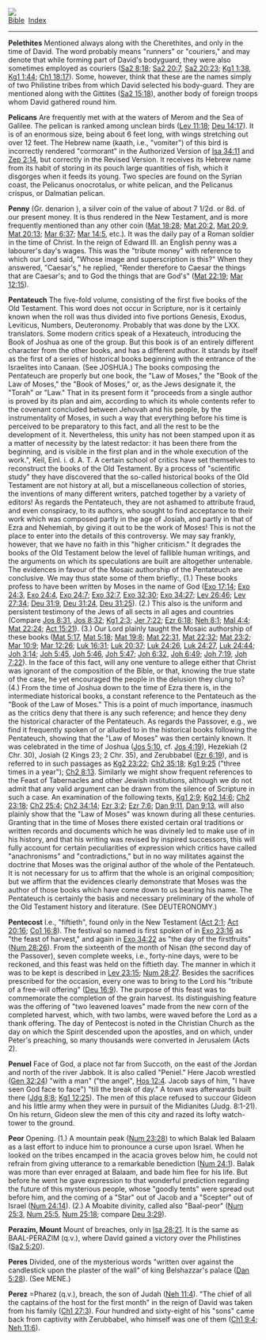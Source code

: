 [![](../../cdshop/ithlogo.png)](../../index)  
[Bible](../index)  [Index](index) 

------------------------------------------------------------------------

<span id="000">**Pelethites**</span> Mentioned always along with the
Cherethites, and only in the time of David. The word probably means
"runners" or "couriers," and may denote that while forming part of
David's bodyguard, they were also sometimes employed as couriers ([Sa2
8:18](../kjv/sa2008.htm#018); [Sa2 20:7](../kjv/sa2020.htm#007), [Sa2
20:23](../kjv/sa2020.htm#023); [Kg1 1:38](../kjv/kg1001.htm#038), [Kg1
1:44](../kjv/kg1001.htm#044); [Ch1 18:17](../kjv/ch1018.htm#017)). Some,
however, think that these are the names simply of two Philistine tribes
from which David selected his body-guard. They are mentioned along with
the Gittites ([Sa2 15:18](../kjv/sa2015.htm#018)), another body of
foreign troops whom David gathered round him.

<span id="001">**Pelicans**</span> Are frequently met with at the waters
of Merom and the Sea of Galilee. The pelican is ranked among unclean
birds ([Lev 11:18](../kjv/lev011.htm#018); [Deu
14:17](../kjv/deu014.htm#017)). It is of an enormous size, being about 6
feet long, with wings stretching out over 12 feet. The Hebrew name
(kaath, i.e., "vomiter") of this bird is incorrectly rendered
"cormorant" in the Authorized Version of [Isa
34:11](../kjv/isa034.htm#011) and [Zep 2:14](../kjv/zep002.htm#014), but
correctly in the Revised Version. It receives its Hebrew name from its
habit of storing in its pouch large quantities of fish, which it
disgorges when it feeds its young. Two species are found on the Syrian
coast, the Pelicanus onocrotalus, or white pelican, and the Pelicanus
crispus, or Dalmatian pelican.

<span id="002">**Penny**</span> (Gr. denarion ), a silver coin of the
value of about 7 1/2d. or 8d. of our present money. It is thus rendered
in the New Testament, and is more frequently mentioned than any other
coin ([Mat 18:28](../kjv/mat018.htm#028); [Mat
20:2](../kjv/mat020.htm#002), [Mat 20:9](../kjv/mat020.htm#009), [Mat
20:13](../kjv/mat020.htm#013); [Mar 6:37](../kjv/mar006.htm#037); [Mar
14:5](../kjv/mar014.htm#005), etc.). It was the daily pay of a Roman
soldier in the time of Christ. In the reign of Edward III. an English
penny was a labourer's day's wages. This was the "tribute money" with
reference to which our Lord said, "Whose image and superscription is
this?" When they answered, "Caesar's," he replied, "Render therefore to
Caesar the things that are Caesar's; and to God the things that are
God's" ([Mat 22:19](../kjv/mat022.htm#019); [Mar
12:15](../kjv/mar012.htm#015)).

<span id="003">**Pentateuch**</span> The five-fold volume, consisting of
the first five books of the Old Testament. This word does not occur in
Scripture, nor is it certainly known when the roll was thus divided into
five portions Genesis, Exodus, Leviticus, Numbers, Deuteronomy. Probably
that was done by the LXX. translators. Some modern critics speak of a
Hexateuch, introducing the Book of Joshua as one of the group. But this
book is of an entirely different character from the other books, and has
a different author. It stands by itself as the first of a series of
historical books beginning with the entrance of the Israelites into
Canaan. (See JOSHUA.) The books composing the Pentateuch are properly
but one book, the "Law of Moses," the "Book of the Law of Moses," the
"Book of Moses," or, as the Jews designate it, the "Torah" or "Law."
That in its present form it "proceeds from a single author is proved by
its plan and aim, according to which its whole contents refer to the
covenant concluded between Jehovah and his people, by the
instrumentality of Moses, in such a way that everything before his time
is perceived to be preparatory to this fact, and all the rest to be the
development of it. Nevertheless, this unity has not been stamped upon it
as a matter of necessity by the latest redactor: it has been there from
the beginning, and is visible in the first plan and in the whole
execution of the work.", Keil, Einl. i. d. A. T. A certain school of
critics have set themselves to reconstruct the books of the Old
Testament. By a process of "scientific study" they have discovered that
the so-called historical books of the Old Testament are not history at
all, but a miscellaneous collection of stories, the inventions of many
different writers, patched together by a variety of editors! As regards
the Pentateuch, they are not ashamed to attribute fraud, and even
conspiracy, to its authors, who sought to find acceptance to their work
which was composed partly in the age of Josiah, and partly in that of
Ezra and Nehemiah, by giving it out to be the work of Moses! This is not
the place to enter into the details of this controversy. We may say
frankly, however, that we have no faith in this "higher criticism." It
degrades the books of the Old Testament below the level of fallible
human writings, and the arguments on which its speculations are built
are altogether untenable. The evidences in favour of the Mosaic
authorship of the Pentateuch are conclusive. We may thus state some of
them briefly:, (1.) These books profess to have been written by Moses in
the name of God ([Exo 17:14](../kjv/exo017.htm#014); [Exo
24:3](../kjv/exo024.htm#003), [Exo 24:4](../kjv/exo024.htm#004), [Exo
24:7](../kjv/exo024.htm#007); [Exo 32:7](../kjv/exo032.htm#007), [Exo
32:30](../kjv/exo032.htm#030); [Exo 34:27](../kjv/exo034.htm#027); [Lev
26:46](../kjv/lev026.htm#046); [Lev 27:34](../kjv/lev027.htm#034); [Deu
31:9](../kjv/deu031.htm#009), [Deu 31:24](../kjv/deu031.htm#024), [Deu
31:25](../kjv/deu031.htm#025)). (2.) This also is the uniform and
persistent testimony of the Jews of all sects in all ages and countries
(Compare [Jos 8:31](../kjv/jos008.htm#031), [Jos
8:32](../kjv/jos008.htm#032); [Kg1 2:3](../kjv/kg1002.htm#003); [Jer
7:22](../kjv/jer007.htm#022); [Ezr 6:18](../kjv/ezr006.htm#018); [Neh
8:1](../kjv/neh008.htm#001); [Mal 4:4](../kjv/mal004.htm#004); [Mat
22:24](../kjv/mat022.htm#024); [Act 15:21](../kjv/act015.htm#021)). (3.)
Our Lord plainly taught the Mosaic authorship of these books ([Mat
5:17](../kjv/mat005.htm#017), [Mat 5:18](../kjv/mat005.htm#018); [Mat
19:8](../kjv/mat019.htm#008); [Mat 22:31](../kjv/mat022.htm#031), [Mat
22:32](../kjv/mat022.htm#032); [Mat 23:2](../kjv/mat023.htm#002); [Mar
10:9](../kjv/mar010.htm#009); [Mar 12:26](../kjv/mar012.htm#026); [Luk
16:31](../kjv/luk016.htm#031); [Luk 20:37](../kjv/luk020.htm#037); [Luk
24:26](../kjv/luk024.htm#026), [Luk 24:27](../kjv/luk024.htm#027), [Luk
24:44](../kjv/luk024.htm#044); [Joh 3:14](../kjv/joh003.htm#014); [Joh
5:45](../kjv/joh005.htm#045), [Joh 5:46](../kjv/joh005.htm#046), [Joh
5:47](../kjv/joh005.htm#047); [Joh 6:32](../kjv/joh006.htm#032), [Joh
6:49](../kjv/joh006.htm#049); [Joh 7:19](../kjv/joh007.htm#019), [Joh
7:22](../kjv/joh007.htm#022)). In the face of this fact, will any one
venture to allege either that Christ was ignorant of the composition of
the Bible, or that, knowing the true state of the case, he yet
encouraged the people in the delusion they clung to? (4.) From the time
of Joshua down to the time of Ezra there is, in the intermediate
historical books, a constant reference to the Pentateuch as the "Book of
the Law of Moses." This is a point of much importance, inasmuch as the
critics deny that there is any such reference; and hence they deny the
historical character of the Pentateuch. As regards the Passover, e.g.,
we find it frequently spoken of or alluded to in the historical books
following the Pentateuch, showing that the "Law of Moses" was then
certainly known. It was celebrated in the time of Joshua ([Jos
5:10](../kjv/jos005.htm#010), cf. [Jos 4:19](../kjv/jos004.htm#019)),
Hezekiah (2 Chr. 30), Josiah (2 Kings 23; 2 Chr. 35), and Zerubbabel
([Ezr 6:19](../kjv/ezr006.htm#019)), and is referred to in such passages
as [Kg2 23:22](../kjv/kg2023.htm#022); [Ch2
35:18](../kjv/ch2035.htm#018); [Kg1 9:25](../kjv/kg1009.htm#025) ("three
times in a year"); [Ch2 8:13](../kjv/ch2008.htm#013). Similarly we might
show frequent references to the Feast of Tabernacles and other Jewish
institutions, although we do not admit that any valid argument can be
drawn from the silence of Scripture in such a case. An examination of
the following texts, [Kg1 2:9](../kjv/kg1002.htm#009); [Kg2
14:6](../kjv/kg2014.htm#006); [Ch2 23:18](../kjv/ch2023.htm#018); [Ch2
25:4](../kjv/ch2025.htm#004); [Ch2 34:14](../kjv/ch2034.htm#014); [Ezr
3:2](../kjv/ezr003.htm#002); [Ezr 7:6](../kjv/ezr007.htm#006); [Dan
9:11](../kjv/dan009.htm#011), [Dan 9:13](../kjv/dan009.htm#013), will
also plainly show that the "Law of Moses" was known during all these
centuries. Granting that in the time of Moses there existed certain oral
traditions or written records and documents which he was divinely led to
make use of in his history, and that his writing was revised by inspired
successors, this will fully account for certain peculiarities of
expression which critics have called "anachronisms" and
"contradictions," but in no way militates against the doctrine that
Moses was the original author of the whole of the Pentateuch. It is not
necessary for us to affirm that the whole is an original composition;
but we affirm that the evidences clearly demonstrate that Moses was the
author of those books which have come down to us bearing his name. The
Pentateuch is certainly the basis and necessary preliminary of the whole
of the Old Testament history and literature. (See DEUTERONOMY.)

<span id="004">**Pentecost**</span> I.e., "fiftieth", found only in the
New Testament ([Act 2:1](../kjv/act002.htm#001); [Act
20:16](../kjv/act020.htm#016); [Co1 16:8](../kjv/co1016.htm#008)). The
festival so named is first spoken of in [Exo
23:16](../kjv/exo023.htm#016) as "the feast of harvest," and again in
[Exo 34:22](../kjv/exo034.htm#022) as "the day of the firstfruits" ([Num
28:26](../kjv/num028.htm#026)). From the sixteenth of the month of Nisan
(the second day of the Passover), seven complete weeks, i.e., forty-nine
days, were to be reckoned, and this feast was held on the fiftieth day.
The manner in which it was to be kept is described in [Lev
23:15](../kjv/lev023.htm#015); [Num 28:27](../kjv/num028.htm#027).
Besides the sacrifices prescribed for the occasion, every one was to
bring to the Lord his "tribute of a free-will offering" ([Deu
16:9](../kjv/deu016.htm#009)). The purpose of this feast was to
commemorate the completion of the grain harvest. Its distinguishing
feature was the offering of "two leavened loaves" made from the new corn
of the completed harvest, which, with two lambs, were waved before the
Lord as a thank offering. The day of Pentecost is noted in the Christian
Church as the day on which the Spirit descended upon the apostles, and
on which, under Peter's preaching, so many thousands were converted in
Jerusalem (Acts 2).

<span id="005">**Penuel**</span> Face of God, a place not far from
Succoth, on the east of the Jordan and north of the river Jabbok. It is
also called "Peniel." Here Jacob wrestled ([Gen
32:24](../kjv/gen032.htm#024)) "with a man" ("the angel", [Hos
12:4](../kjv/hos012.htm#004). Jacob says of him, "I have seen God face
to face") "till the break of day." A town was afterwards built there
([Jdg 8:8](../kjv/jdg008.htm#008); [Kg1 12:25](../kjv/kg1012.htm#025)).
The men of this place refused to succour Gideon and his little army when
they were in pursuit of the Midianites (Judg. 8:1-21). On his return,
Gideon slew the men of this city and razed its lofty watch-tower to the
ground.

<span id="006">**Peor**</span> Opening. (1.) A mountain peak ([Num
23:28](../kjv/num023.htm#028)) to which Balak led Balaam as a last
effort to induce him to pronounce a curse upon Israel. When he looked on
the tribes encamped in the acacia groves below him, he could not refrain
from giving utterance to a remarkable benediction ([Num
24:1](../kjv/num024.htm#001)). Balak was more than ever enraged at
Balaam, and bade him flee for his life. But before he went he gave
expression to that wonderful prediction regarding the future of this
mysterious people, whose "goodly tents" were spread out before him, and
the coming of a "Star" out of Jacob and a "Scepter" out of Israel ([Num
24:14](../kjv/num024.htm#014)). (2.) A Moabite divinity, called also
"Baal-peor" ([Num 25:3](../kjv/num025.htm#003), [Num
25:5](../kjv/num025.htm#005), [Num 25:18](../kjv/num025.htm#018);
compare [Deu 3:29](../kjv/deu003.htm#029)).

<span id="007">**Perazim, Mount**</span> Mount of breaches, only in [Isa
28:21](../kjv/isa028.htm#021). It is the same as BAAL-PERAZIM (q.v.),
where David gained a victory over the Philistines ([Sa2
5:20](../kjv/sa2005.htm#020)).

<span id="008">**Peres**</span> Divided, one of the mysterious words
"written over against the candlestick upon the plaster of the wall" of
king Belshazzar's palace ([Dan 5:28](../kjv/dan005.htm#028)). (See
MENE.)

<span id="009">**Perez**</span> =Pharez (q.v.), breach, the son of Judah
([Neh 11:4](../kjv/neh011.htm#004)). "The chief of all the captains of
the host for the first month" in the reign of David was taken from his
family ([Ch1 27:3](../kjv/ch1027.htm#003)). Four hundred and sixty-eight
of his "sons" came back from captivity with Zerubbabel, who himself was
one of them ([Ch1 9:4](../kjv/ch1009.htm#004); [Neh
11:6](../kjv/neh011.htm#006)).

